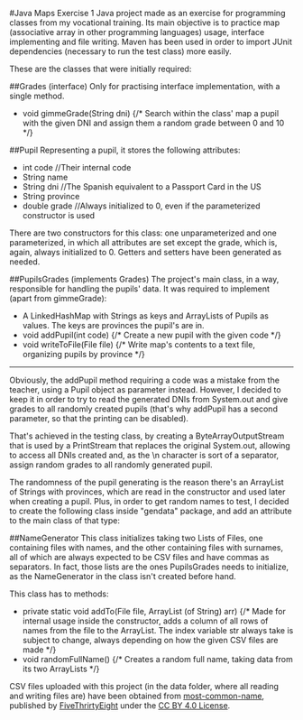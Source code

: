 #Java Maps Exercise 1
Java project made as an exercise for programming classes from my vocational training. Its main objective is to practice map (associative array in other programming languages) usage, interface implementing and file writing. Maven has been used in order to import JUnit dependencies (necessary to run the test class) more easily.

These are the classes that were initially required:

##Grades (interface)
Only for practising interface implementation, with a single method.

* void gimmeGrade(String dni) {/\* Search within the class' map a pupil with the given DNI and assign them a random grade between 0 and 10 \*/}

##Pupil
Representing a pupil, it stores the following attributes:

* int code //Their internal code
* String name
* String dni //The Spanish equivalent to a Passport Card in the US
* String province
* double grade //Always initialized to 0, even if the parameterized constructor is used

There are two constructors for this class: one unparameterized and one parameterized, in which all attributes are set except the grade, which is, again, always initialized to 0. Getters and setters have been generated as needed.

##PupilsGrades (implements Grades)
The project's main class, in a way, responsible for handling the pupils' data. It was required to implement (apart from gimmeGrade):

* A LinkedHashMap with Strings as keys and ArrayLists of Pupils as values. The keys are provinces the pupil's are in.
* void addPupil(int code) {/\* Create a new pupil with the given code \*/}
* void writeToFile(File file) {/\* Write map's contents to a text file, organizing pupils by province \*/}

----

Obviously, the addPupil method requiring a code was a mistake from the teacher, using a Pupil object as parameter instead. However, I decided to keep it in order to try to read the generated DNIs from System.out and give grades to all randomly created pupils (that's why addPupil has a second parameter, so that the printing can be disabled).

That's achieved in the testing class, by creating a ByteArrayOutputStream that is used by a PrintStream that replaces the original System.out, allowing to access all DNIs created and, as the \n character is sort of a separator, assign random grades to all randomly generated pupil.

The randomness of the pupil generating is the reason there's an ArrayList of Strings with provinces, which are read in the constructor and used later when creating a pupil. Plus, in order to get random names to test, I decided to create the following class inside "gendata" package, and add an attribute to the main class of that type:

##NameGenerator
This class initializes taking two Lists of Files, one containing files with names, and the other containing files with surnames, all of which are always expected to be CSV files and have commas as separators. In fact, those lists are the ones PupilsGrades needs to initialize, as the NameGenerator in the class isn't created before hand.

This class has to methods:

* private static void addTo(File file, ArrayList (of String) arr) {/\* Made for internal usage inside the constructor, adds a column of all rows of names from the file to the ArrayList. The index variable str always take is subject to change, always depending on how the given CSV files are made \*/}
* void randomFullName() {/\* Creates a random full name, taking data from its two ArrayLists \*/}

CSV files uploaded with this project (in the data folder, where all reading and writing files are) have been obtained from [most-common-name](https://github.com/fivethirtyeight/data/tree/master/most-common-name), published by [FiveThrirtyEight](https://github.com/fivethirtyeight) under the [CC BY 4.0 License](https://creativecommons.org/licenses/by/4.0/).